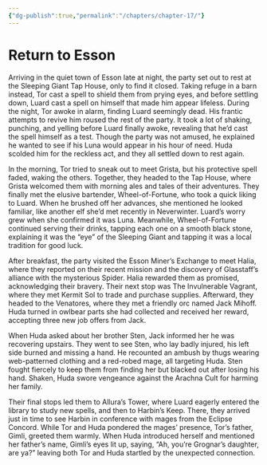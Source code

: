 ```yaml
---
{"dg-publish":true,"permalink":"/chapters/chapter-17/"}
---
```


# Return to Esson

Arriving in the quiet town of Esson late at night, the party set out to rest at the Sleeping Giant Tap House, only to find it closed. Taking refuge in a barn instead, Tor cast a spell to shield them from prying eyes, and before settling down, Luard cast a spell on himself that made him appear lifeless. During the night, Tor awoke in alarm, finding Luard seemingly dead. His frantic attempts to revive him roused the rest of the party. It took a lot of shaking, punching, and yelling before Luard finally awoke, revealing that he’d cast the spell himself as a test. Though the party was not amused, he explained he wanted to see if his Luna would appear in his hour of need. Huda scolded him for the reckless act, and they all settled down to rest again.

In the morning, Tor tried to sneak out to meet Grista, but his protective spell faded, waking the others. Together, they headed to the Tap House, where Grista welcomed them with morning ales and tales of their adventures. They finally met the elusive bartender, Wheel-of-Fortune, who took a quick liking to Luard. When he brushed off her advances, she mentioned he looked familiar, like another elf she’d met recently in Neverwinter. Luard’s worry grew when she confirmed it was Luna. Meanwhile, Wheel-of-Fortune continued serving their drinks, tapping each one on a smooth black stone, explaining it was the “eye” of the Sleeping Giant and tapping it was a local tradition for good luck.

After breakfast, the party visited the Esson Miner’s Exchange to meet Halia, where they reported on their recent mission and the discovery of Glasstaff’s alliance with the mysterious Spider. Halia rewarded them as promised, acknowledging their bravery. Their next stop was The Invulnerable Vagrant, where they met Kermit Sol to trade and purchase supplies. Afterward, they headed to the Venatores, where they met a friendly orc named Jack Mihoff. Huda turned in owlbear parts she had collected and received her reward, accepting three new job offers from Jack.

When Huda asked about her brother Sten, Jack informed her he was recovering upstairs. They went to see Sten, who lay badly injured, his left side burned and missing a hand. He recounted an ambush by thugs wearing web-patterned clothing and a red-robed mage, all targeting Huda. Sten fought fiercely to keep them from finding her but blacked out after losing his hand. Shaken, Huda swore vengeance against the Arachna Cult for harming her family.

Their final stops led them to Allura’s Tower, where Luard eagerly entered the library to study new spells, and then to Harbin’s Keep. There, they arrived just in time to see Harbin in conference with mages from the Eclipse Concord. While Tor and Huda pondered the mages’ presence, Tor’s father, Gimli, greeted them warmly. When Huda introduced herself and mentioned her father’s name, Gimli’s eyes lit up, saying, “Ah, you’re Grognar’s daughter, are ya?” leaving both Tor and Huda startled by the unexpected connection.